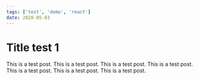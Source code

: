 ```yaml
---
tags: ['test', 'demo', 'react']
date: 2020-05-03
---
```


# Title test 1

This is a test post. This is a test post. This is a test post. This is a test post.
This is a test post. This is a test post. This is a test post.
